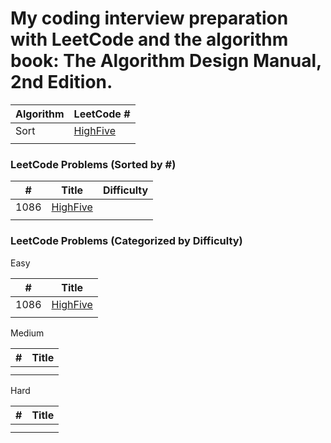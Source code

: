<h1>My coding interview preparation with LeetCode and the algorithm book: The Algorithm Design Manual, 2nd Edition.</h1>



| Algorithm | LeetCode # |
| --- | --- |
| Sort | [HighFive](https://github.com/foxfromworld/Coding-Interview-Preparation-with-LeetCode-and-An-Algorithm-Book/blob/main/LeetCode_Solutions/1086HighFive.py "link") |
|  |  |


<h3>LeetCode Problems (Sorted by #)</h3>

| #	| Title	| Difficulty |
| --- | --- | --- |
| 1086 | [HighFive](https://github.com/foxfromworld/Coding-Interview-Preparation-with-LeetCode-and-An-Algorithm-Book/blob/main/LeetCode_Solutions/1086HighFive.py "link") |
|  | |

<h3>LeetCode Problems (Categorized by Difficulty)</h3>

Easy

| #	| Title	|
| --- | --- |
| 1086| [HighFive](https://github.com/foxfromworld/Coding-Interview-Preparation-with-LeetCode-and-An-Algorithm-Book/blob/main/LeetCode_Solutions/1086HighFive.py "link") | 
|  | 

Medium

| #	| Title	|
| --- | --- |
|  | 
|  | 

Hard

| #	| Title	|
| --- | --- |
|  | 
|  | 
